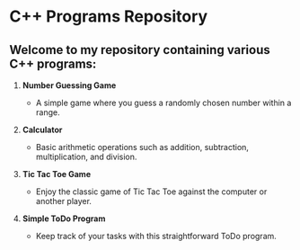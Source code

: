 # C++ Programs Repository

## Welcome to my repository containing various C++ programs:

1. **Number Guessing Game**
   - A simple game where you guess a randomly chosen number within a range.

2. **Calculator**
   - Basic arithmetic operations such as addition, subtraction, multiplication, and division.

3. **Tic Tac Toe Game**
   - Enjoy the classic game of Tic Tac Toe against the computer or another player.

4. **Simple ToDo Program**
   - Keep track of your tasks with this straightforward ToDo program.
